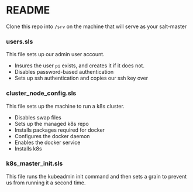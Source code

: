 # README

Clone this repo into `/srv` on the machine that will serve as your salt-master

### users.sls

This file sets up our admin user account.
- Insures the user `pi` exists, and creates it if it does not.
- Disables password-based authentication
- Sets up ssh authentication and copies our ssh key over

### cluster_node_config.sls

This file sets up the machine to run a k8s cluster.
- Disables swap files
- Sets up the managed k8s repo
- Installs packages required for docker
- Configures the docker daemon
- Enables the docker service
- Installs k8s

### k8s_master_init.sls

This file runs the kubeadmin init command and then sets a grain to prevent us from running it a second time.